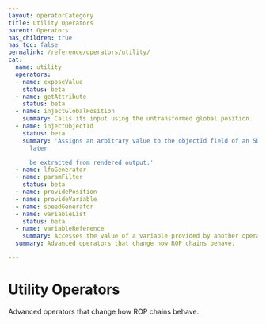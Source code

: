 ```yaml
---
layout: operatorCategory
title: Utility Operators
parent: Operators
has_children: true
has_toc: false
permalink: /reference/operators/utility/
cat:
  name: utility
  operators:
  - name: exposeValue
    status: beta
  - name: getAttribute
    status: beta
  - name: injectGlobalPosition
    summary: Calls its input using the untransformed global position.
  - name: injectObjectId
    status: beta
    summary: 'Assigns an arbitrary value to the objectId field of an SDF, which can
      later

      be extracted from rendered output.'
  - name: lfoGenerator
  - name: paramFilter
    status: beta
  - name: providePosition
  - name: provideVariable
  - name: speedGenerator
  - name: variableList
    status: beta
  - name: variableReference
    summary: Accesses the value of a variable provided by another operator.
  summary: Advanced operators that change how ROP chains behave.

---
```


# Utility Operators

Advanced operators that change how ROP chains behave.
